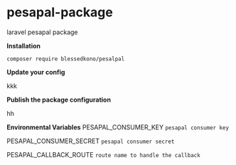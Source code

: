 # pesapal-package
laravel pesapal package

**Installation**

`composer require blessedkono/pesalpal`

**Update your config**

kkk

**Publish the package configuration**


hh



**Environmental Variables**
PESAPAL_CONSUMER_KEY `pesapal consumer key`

PESAPAL_CONSUMER_SECRET `pesapal consumer secret`

PESAPAL_CALLBACK_ROUTE `route name to handle the callback `